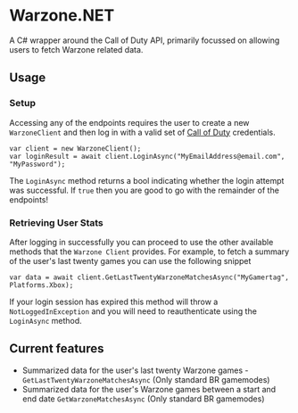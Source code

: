# Warzone.NET
A C# wrapper around the Call of Duty API, primarily focussed on allowing users to fetch Warzone related data.

## Usage
### Setup
Accessing any of the endpoints requires the user to create a new `WarzoneClient` and then log in with a valid set of [Call of Duty](https://my.callofduty.com/mycod-home) credentials.
```
var client = new WarzoneClient();
var loginResult = await client.LoginAsync("MyEmailAddress@email.com", "MyPassword");
```
The `LoginAsync` method returns a bool indicating whether the login attempt was successful. If `true` then you are good to go with the remainder of the endpoints!

### Retrieving User Stats 
After logging in successfully you can proceed to use the other available methods that the `Warzone Client` provides.
For example, to fetch a summary of the user's last twenty games you can use the following snippet
```
var data = await client.GetLastTwentyWarzoneMatchesAsync("MyGamertag", Platforms.Xbox);
```
If your login session has expired this method will throw a `NotLoggedInException` and you will need to reauthenticate using the `LoginAsync` method.


## Current features
- Summarized data for the user's last twenty Warzone games - `GetLastTwentyWarzoneMatchesAsync` (Only standard BR gamemodes)
- Summarized data for the user's Warzone games between a start and end date `GetWarzoneMatchesAsync` (Only standard BR gamemodes)
